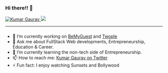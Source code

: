 ### Hi there!! 👋

<a href="#">
  <img src="https://komarev.com/ghpvc/?username=ikmrgrv&label=Profile%20views&color=0e75b6&style=flat" alt="Kumar Gaurav" />
</a>
<a href="https://visitcount.itsvg.in">
  <img src="https://visitcount.itsvg.in/api?id=kumargaurav&label=Stalked%20-%20&color=1&icon=7&pretty=true" />
</a>  

---

### 

- 🔭 I’m currently working on [BeMyGuest](http://bemyguest.social) and [Twople](http://twople.in)
- 💬 Ask me about FullStack Web developments, Entrepreneurship, Education & Career.
- 🌱 I’m currently learning the non-tech side of Entrepreneurship.
- 📫 How to reach me: [Kumar Gaurav on Twitter](https://twitter.com/ikmrgrv)
- ⚡ Fun fact: I enjoy watching Sunsets and Bollywood
